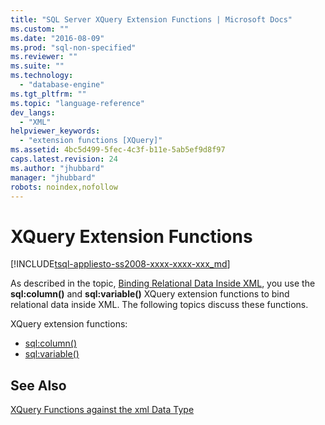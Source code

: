 ```yaml
---
title: "SQL Server XQuery Extension Functions | Microsoft Docs"
ms.custom: ""
ms.date: "2016-08-09"
ms.prod: "sql-non-specified"
ms.reviewer: ""
ms.suite: ""
ms.technology: 
  - "database-engine"
ms.tgt_pltfrm: ""
ms.topic: "language-reference"
dev_langs: 
  - "XML"
helpviewer_keywords: 
  - "extension functions [XQuery]"
ms.assetid: 4bc5d499-5fec-4c3f-b11e-5ab5ef9d8f97
caps.latest.revision: 24
ms.author: "jhubbard"
manager: "jhubbard"
robots: noindex,nofollow
---
```

# XQuery Extension Functions
[!INCLUDE[tsql-appliesto-ss2008-xxxx-xxxx-xxx_md](../a9retired/includes/tsql-appliesto-ss2008-xxxx-xxxx-xxx-md.md)]

  As described in the topic, [Binding Relational Data Inside XML](../t-sql/data-types/binding-relational-data-inside-xml-data.md), you use the **sql:column()** and **sql:variable()** XQuery extension functions to bind relational data inside XML. The following topics discuss these functions.  
  
XQuery extension functions:

- [sql:column()](../xquery/xquery-extension-functions-sql-column.md)   
 - [sql:variable()](../xquery/xquery-extension-functions-sql-variable.md)  
  
## See Also  
 [XQuery Functions against the xml Data Type](../xquery/xquery-functions-against-the-xml-data-type.md)  
  
  